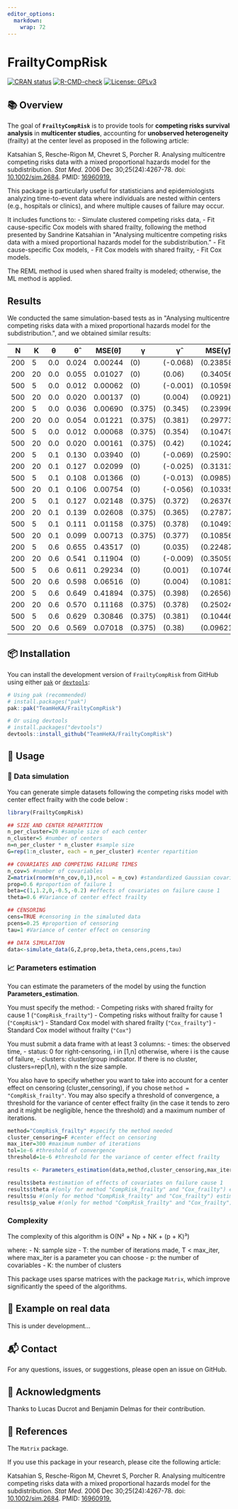 ```yaml
---
editor_options: 
  markdown: 
    wrap: 72
---
```


# FrailtyCompRisk

<!-- badges: start -->

[![CRAN
status](https://www.r-pkg.org/badges/version/FrailtyCompRisk)](https://CRAN.R-project.org/package=FrailtyCompRisk)
[![R-CMD-check](https://github.com/TeamHeKA/FrailtyCompRisk/actions/workflows/R-CMD-check.yaml/badge.svg)](https://github.com/TeamHeKA/FrailtyCompRisk/actions/workflows/R-CMD-check.yaml)
[![License:
GPLv3](https://img.shields.io/badge/License-GPLv3-blue.svg)](https://www.gnu.org/licenses/gpl-3.0)

<!-- badges: end -->

## 📚 Overview

The goal of **`FrailtyCompRisk`** is to provide tools for
**competing risks survival analysis** in **multicenter studies**,
accounting for **unobserved heterogeneity** (frailty) at the center
level as proposed in the following article:

Katsahian S, Resche-Rigon M, Chevret S, Porcher R. Analysing multicentre
competing risks data with a mixed proportional hazards model for the
subdistribution. *Stat Med*. 2006 Dec 30;25(24):4267-78. doi:
[10.1002/sim.2684](https://onlinelibrary.wiley.com/doi/10.1002/sim.2684).
PMID: [16960919.](https://pubmed.ncbi.nlm.nih.gov/16960919/)

This package is particularly useful for statisticians and
epidemiologists analyzing time-to-event data where individuals are
nested within centers (e.g., hospitals or clinics), and where multiple
causes of failure may occur.

It includes functions to: - Simulate clustered competing risks data, -
Fit cause-specific Cox models with shared frailty, following the method
presented by Sandrine Katsahian in "Analysing multicentre competing
risks data with a mixed proportional hazards model for the
subdistribution." - Fit cause-specific Cox models, - Fit Cox models with
shared frailty, - Fit Cox models.

The REML method is used when shared frailty is modeled; otherwise, the
ML method is applied.

## Results

We conducted the same simulation-based tests as in "Analysing
multicentre competing risks data with a mixed proportional hazards model
for the subdistribution.", and we obtained similar results:

| N   | K   | θ   | θ̂     | MSE(θ̂)  | γ       | γ̂        | MSE(γ̂)    |
|-----|-----|-----|-------|---------|---------|----------|-----------|
| 200 | 5   | 0.0 | 0.024 | 0.00244 | (0)     | (-0.068) | (0.23858) |
| 200 | 20  | 0.0 | 0.055 | 0.01027 | (0)     | (0.06)   | (0.34056) |
| 500 | 5   | 0.0 | 0.012 | 0.00062 | (0)     | (-0.001) | (0.10598) |
| 500 | 20  | 0.0 | 0.020 | 0.00137 | (0)     | (0.004)  | (0.0921)  |
| 200 | 5   | 0.0 | 0.036 | 0.00690 | (0.375) | (0.345)  | (0.23996) |
| 200 | 20  | 0.0 | 0.054 | 0.01221 | (0.375) | (0.381)  | (0.29773) |
| 500 | 5   | 0.0 | 0.012 | 0.00068 | (0.375) | (0.354)  | (0.10479) |
| 500 | 20  | 0.0 | 0.020 | 0.00161 | (0.375) | (0.42)   | (0.10242) |
| 200 | 5   | 0.1 | 0.130 | 0.03940 | (0)     | (-0.069) | (0.25903) |
| 200 | 20  | 0.1 | 0.127 | 0.02099 | (0)     | (-0.025) | (0.31313) |
| 500 | 5   | 0.1 | 0.108 | 0.01366 | (0)     | (-0.013) | (0.0985)  |
| 500 | 20  | 0.1 | 0.106 | 0.00754 | (0)     | (-0.056) | (0.10335) |
| 200 | 5   | 0.1 | 0.127 | 0.02148 | (0.375) | (0.372)  | (0.26376) |
| 200 | 20  | 0.1 | 0.139 | 0.02608 | (0.375) | (0.365)  | (0.27877) |
| 500 | 5   | 0.1 | 0.111 | 0.01158 | (0.375) | (0.378)  | (0.10493) |
| 500 | 20  | 0.1 | 0.099 | 0.00713 | (0.375) | (0.377)  | (0.10856) |
| 200 | 5   | 0.6 | 0.655 | 0.43517 | (0)     | (0.035)  | (0.22487) |
| 200 | 20  | 0.6 | 0.541 | 0.11904 | (0)     | (-0.009) | (0.35059) |
| 500 | 5   | 0.6 | 0.611 | 0.29234 | (0)     | (0.001)  | (0.10746) |
| 500 | 20  | 0.6 | 0.598 | 0.06516 | (0)     | (0.004)  | (0.10813) |
| 200 | 5   | 0.6 | 0.649 | 0.41894 | (0.375) | (0.398)  | (0.2656)  |
| 200 | 20  | 0.6 | 0.570 | 0.11168 | (0.375) | (0.378)  | (0.25024) |
| 500 | 5   | 0.6 | 0.629 | 0.30846 | (0.375) | (0.381)  | (0.10446) |
| 500 | 20  | 0.6 | 0.569 | 0.07018 | (0.375) | (0.38)   | (0.09621) |

## 📦 Installation

You can install the development version of `FrailtyCompRisk` from
GitHub using either [`pak`](https://pak.r-lib.org/) or
[`devtools`](https://github.com/r-lib/devtools):

``` r
# Using pak (recommended)
# install.packages("pak")
pak::pak("TeamHeKA/FrailtyCompRisk")

# Or using devtools
# install.packages("devtools")
devtools::install_github("TeamHeKA/FrailtyCompRisk")
```

## 📌 Usage

### 🧪 Data simulation

You can generate simple datasets following the competing risks model
with center effect frailty with the code below :

``` r
library(FrailtyCompRisk)

## SIZE AND CENTER REPARTITION
n_per_cluster=20 #sample size of each center
n_cluster=5 #number of centers
n=n_per_cluster * n_cluster #sample size
G=rep(1:n_cluster, each = n_per_cluster) #center repartition

## COVARIATES AND COMPETING FAILURE TIMES
n_cov=5 #number of covariables
Z=matrix(rnorm(n*n_cov,0,1),ncol = n_cov) #standardized Gaussian covariables 
prop=0.6 #proportion of failure 1
beta=c(1,1.2,0,-0.5,-0.2) #effects of covariates on failure cause 1
theta=0.6 #Variance of center effect frailty

## CENSORING
cens=TRUE #censoring in the simaluted data
pcens=0.25 #proportion of censoring
tau=1 #Variance of center effect on censoring

## DATA SIMULATION
data<-simulate_data(G,Z,prop,beta,theta,cens,pcens,tau)
```

### 📈 Parameters estimation

You can estimate the parameters of the model by using the function
**Parameters_estimation**.

You must specify the method: - Competing risks with shared frailty for
cause 1 (`"CompRisk_frailty"`) - Competing risks without frailty for
cause 1 (`"CompRisk"`) - Standard Cox model with shared frailty
(`"Cox_frailty"`) - Standard Cox model without frailty (`"Cox"`)

You must submit a data frame with at least 3 columns: - times: the
observed time, - status: 0 for right-censoring, i in [1,n] otherwise,
where i is the cause of failure, - clusters: cluster/group indicator. If
there is no cluster, clusters=rep(1,n), with n the size sample.

You also have to specify whether you want to take into account for a
center effect on censoring (cluster_censoring), if you chose
`method = "CompRisk_frailty"`. You may also specify a threshold of
convergence, a threshold for the variance of center effect frailty (in
the case it tends to zero and it might be negligible, hence the
threshold) and a maximum number of iterations.

``` r
method="CompRisk_frailty" #specify the method needed
cluster_censoring=F #center effect on censoring
max_iter=300 #maximum number of iterations
tol=1e-6 #threshold of convergence
threshold=1e-6 #threshold for the variance of center effect frailty

results <- Parameters_estimation(data,method,cluster_censoring,max_iter,tol,threshold)

results$beta #estimation of effects of covariates on failure cause 1
results$theta #(only for method "CompRisk_frailty" and "Cox_frailty") estimation of the variance of center effect frailty
results$u #(only for method "CompRisk_frailty" and "Cox_frailty") estimation of center effect frailty
results$p_value #(only for method "CompRisk_frailty" and "Cox_frailty") p_value for the test theta = 0, if p>0.05 or p is NA, it suggests that the cluster effect may be negligible.
```

### Complexity

The complexity of this algorithm is O(N² + Np + NK + (p + K)³)

where: - N: sample size - T: the number of iterations made, T \<
max_iter, where max_iter is a parameter you can choose - p: the number
of covariables - K: the number of clusters

This package uses sparse matrices with the package `Matrix`, which
improve significantly the speed of the algorithms.

## 🧠 Example on real data

This is under development...

## 📬 Contact

For any questions, issues, or suggestions, please open an issue on
GitHub.

## 🙏 Acknowledgments

Thanks to Lucas Ducrot and Benjamin Delmas for their contribution.

## 🧩 References

The `Matrix` package.

If you use this package in your research, please cite the following
article:

Katsahian S, Resche-Rigon M, Chevret S, Porcher R. Analysing multicentre
competing risks data with a mixed proportional hazards model for the
subdistribution. *Stat Med*. 2006 Dec 30;25(24):4267-78. doi:
[10.1002/sim.2684](https://onlinelibrary.wiley.com/doi/10.1002/sim.2684).
PMID: [16960919.](https://pubmed.ncbi.nlm.nih.gov/16960919/)
